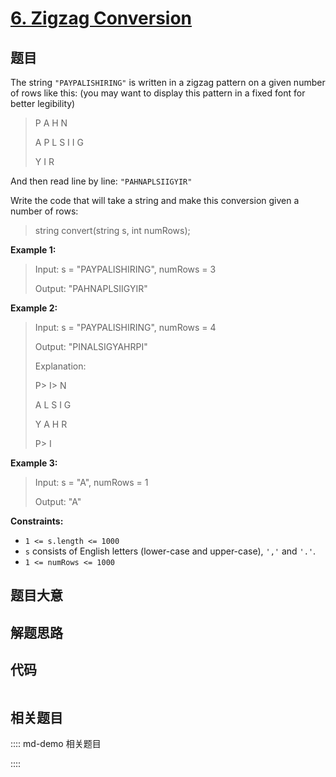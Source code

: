 # [6. Zigzag Conversion](https://leetcode.com/problems/zigzag-conversion)

## 题目

The string `"PAYPALISHIRING"` is written in a zigzag pattern on a given number
of rows like this: (you may want to display this pattern in a fixed font for
better legibility)

> 
> 
> 
> 
> 
> P   A   H   N
> 
> A P L S I I G
> 
> Y   I   R
> 
> 

And then read line by line: `"PAHNAPLSIIGYIR"`

Write the code that will take a string and make this conversion given a number
of rows:

> 
> 
> 
> 
> 
> string convert(string s, int numRows);
> 
> 



**Example 1:**

> Input: s = "PAYPALISHIRING", numRows = 3
> 
> Output: "PAHNAPLSIIGYIR"

**Example 2:**

> Input: s = "PAYPALISHIRING", numRows = 4
> 
> Output: "PINALSIGYAHRPI"
> 
> Explanation:
> 
> P> 
>  I> 
> N
> 
> A   L S  I G
> 
> Y A   H R
> 
> P> 
>  I

**Example 3:**

> Input: s = "A", numRows = 1
> 
> Output: "A"

**Constraints:**

  * `1 <= s.length <= 1000`
  * `s` consists of English letters (lower-case and upper-case), `','` and `'.'`.
  * `1 <= numRows <= 1000`


## 题目大意

## 解题思路

## 代码

```javascript

```

## 相关题目

:::: md-demo 相关题目

::::
